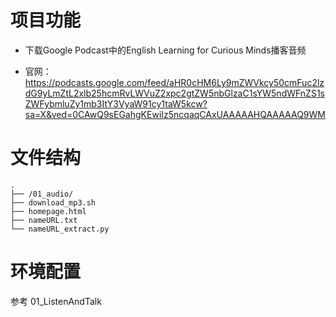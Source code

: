 # 项目功能

- 下载Google Podcast中的English Learning for Curious Minds播客音频

- 官网：https://podcasts.google.com/feed/aHR0cHM6Ly9mZWVkcy50cmFuc2lzdG9yLmZtL2xlb25hcmRvLWVuZ2xpc2gtZW5nbGlzaC1sYW5ndWFnZS1sZWFybmluZy1mb3ItY3VyaW91cy1taW5kcw?sa=X&ved=0CAwQ9sEGahgKEwiIz5ncqaqCAxUAAAAAHQAAAAAQ9WM

# 文件结构

```
.
├── /01_audio/
├── download_mp3.sh
├── homepage.html
├── nameURL.txt
└── nameURL_extract.py

```

# 环境配置

参考 01_ListenAndTalk
